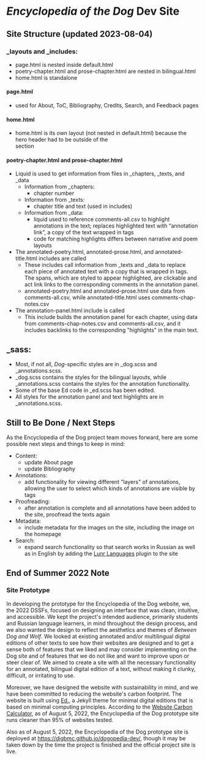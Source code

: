 # *Encyclopedia of the Dog* Dev Site

## Site Structure (updated 2023-08-04)

### _layouts and _includes:
- page.html is nested inside default.html
- poetry-chapter.html and prose-chapter.html are nested in bilingual.html
- home.html is standalone

#### page.html 
- used for About, ToC, Bibliography, Credits, Search, and Feedback pages

#### home.html
- home.html is its own layout (not nested in default.html) because the hero header had to be outside of the <main> section

#### poetry-chapter.html and prose-chapter.html
- Liquid is used to get information from files in _chapters, _texts, and _data
    - Information from _chapters:
        - chapter number
    - Information from _texts:
        - chapter title and text (used in includes)
    - Information from _data:
        - liquid used to reference comments-all.csv to highlight annotations in the text; replaces highlighted text with “annotation link”, a copy of the text wrapped in <span> tags
        - code for matching highlights differs between narrative and poem layouts
- The annotated-poetry.html, annotated-prose.html, and annotated-title.html includes are called
    - These includes call information from _texts and _data to replace each piece of annotated text with a copy that is wrapped in <span> tags. The spans, which are styled to appear highlighted, are clickable and act link links to the corresponding comments in the annotation panel.
    - annotated-poetry.html and annotated-prose.html use data from comments-all.csv, while annotated-title.html uses comments-chap-notes.csv
- The annotation-panel.html include is called
    - This include builds the annotation panel for each chapter, using data from comments-chap-notes.csv and comments-all.csv, and it includes backlinks to the corresponding "highlights" in the main text.

## _sass:
- Most, if not all, *Dog*-specific styles are in _dog.scss and _annotations.scss.
- _dog.scss contains the styles for the bilingual layouts, while _annotations.scss contains the styles for the annotation functionality.
- Some of the base Ed code in _ed.scss has been edited.
- All styles for the annotation panel and text highlights are in _annotations.scss.

## Still to Be Done / Next Steps

As the Encyclopedia of the Dog project team moves forward, here are some possible next steps and things to keep in mind:

- Content:
    - update About page
    - update Bibliography
- Annotations:
    - add functionality for viewing different "layers" of annotations, allowing the user to select which kinds of annotations are visible by tags
- Proofreading:
    - after annotation is complete and all annotations have been added to the site, proofread the texts again
- Metadata:
    - include metadata for the images on the site, including the image on the homepage
- Search:
    - expand search functionality so that search works in Russian as well as in English by adding the [Lunr Languages](https://github.com/MihaiValentin/lunr-languages) plugin to the site


## End of Summer 2022 Note

### Site Prototype

In developing the prototype for the Encyclopedia of the Dog website, we, the 2022 DSSFs, focused on designing an interface that was clean, intuitive, and accessible. We kept the project's intended audience, primarily students and Russian language learners, in mind throughout the design process, and we also wanted the design to reflect the aesthetics and themes of *Between Dog and Wolf*. We looked at existing annotated and/or multilingual digital editions of other texts to see how their websites are designed and to get a sense both of features that we liked and may consider implementing on the Dog site and of features that we do not like and want to improve upon or steer clear of. We aimed to create a site with all the necessary functionality for an annotated, bilingual digital edition of a text, without making it clunky, difficult, or irritating to use.

Moreover, we have designed the website with sustainability in mind, and we have been committed to reducing the website's carbon footprint. The website is built using [Ed.](https://minicomp.github.io/ed/), a Jekyll theme for minimal digital editions that is based on minimal computing principles. According to the [Website Carbon Calculator](https://www.websitecarbon.com), as of August 5, 2022, the Encyclopedia of the Dog prototype site runs cleaner than 95% of websites tested.

Also as of August 5, 2022, the Encyclopedia of the Dog prototype site is deployed at https://digbmc.github.io/dogopedia-dev/, though it may be taken down by the time the project is finished and the official project site is live.